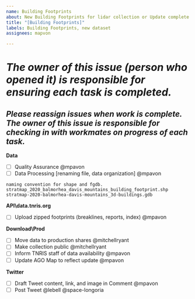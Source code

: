 ```yaml
---
name: Building Footprints
about: New Building Footprints for lidar collection or Update complete collection
title: "[Building Footprints]"
labels: Building Footprints, new dataset
assignees: mapvon

---
```


# ***The owner of this issue (person who opened it) is responsible for ensuring each task is completed.***
## ***Please reassign issues when work is complete. The owner of this issue is responsible for checking in with workmates on progress of each task.***

**Data**
- [ ] Quality Assurance @mpavon
- [ ] Data Processing [renaming file, data organization]  @mpavon
```
naming convention for shape and fgdb.
stratmap_2020_balmorhea_davis_mountains_building_footprint.shp
stratmap-2020-balmorhea-davis-mountains_3d-buildings.gdb
```

**API\data.tnris.org**
- [ ] Upload zipped footprints (breaklines, reports, index) @mpavon
	
**Download\Prod**
- [ ] Move data to production shares @mitchellryant 
- [ ] Make collection public  @mitchellryant 
- [ ] Inform TNRIS staff of data availability @mpavon
- [ ] Update AGO Map to reflect update @mpavon

**Twitter**
- [ ] Draft Tweet content, link, and image in Comment @mpavon
- [ ] Post Tweet @lebell @space-longoria
